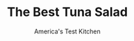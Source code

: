 ---
layout: ../../layouts/MarkdownPostLayout.astro
title: The Best Tuna Salad
author: America's Test Kitchen
pubDate: 2023-03-15
description: "Tuna salad sounds like a no-brainer. But a gap exists between good enough and really good-and we closed it with a surprising approach."
image_url: https://res.cloudinary.com/hksqkdlah/image/upload/ar_1:1,c_fill,dpr_2.0,f_auto,fl_lossy.progressive.strip_profile,g_faces:auto,q_auto:low,w_344/8769_sfs-tunasalad-28-275953
tags: ["Main Courses","Fish & Seafood","Salads"]
calories: 1639
protein: 20
carbohydrates: 2
fats: 
fiber: 
ingredients: ["3 (5-ounce), cans solid white albacore tuna packed in water (see note)","1/4 cup, minced onion","2 tablespoons, olive oil","2 teaspoons, lemon juice","1/2 teaspoon, table salt","1/2 teaspoon, black pepper","1/2 teaspoon, sugar","1/2 cup plus 2 tablespoons, mayonnaise (see note)","1 , celery rib, chopped fine"]
serves: 4
time: "35 minutes"
instructions: ["MARINATE TUNA Place tuna in fine-mesh strainer and press dry with paper towels. Transfer to medium bowl and mash with fork until finely flaked. Microwave onion and oil in small bowl until onion begins to soften, about 2 minutes. Cool slightly, about 5 minutes. Combine onion mixture, lemon juice, ½ teaspoon salt, ½ teaspoon pepper, and sugar with tuna and let sit 10 minutes.","FINISH SALAD Stir mayonnaise and celery into tuna mixture. Season with salt and pepper. Serve. (Salad can be refrigerated in airtight container for 1 day.)"]
nutrition: ["238 mg Potassium","153 mg Phosphorus","26 mg Calcium","1 mg Iron","27 mg Magnesium","479 mg Sodium","35 g Fat","10 mg Niacin (B3)","12 g Monounsaturated","17 g Polyunsaturated","2 mg Vitamin C","1 µg Vitamin D","52 mg Cholesterol","5 g Saturated","10 µg Folate (food)","1 g Sugars","7 µg Vitamin K","103 g Water","2 g Carbs","10 µg Folate equivalent (total)","20 g Protein","1 mg Vitamin E","2 µg Vitamin B12","20 µg Vitamin A","409 kcal Energy","1639 calories"]
notes: "Our favorite canned tuna is Chicken of the Sea White Albacore Tuna in Water; avoid chunk light tuna. The test kitchen recommends Hellmann’s Real Mayonnaise."
---